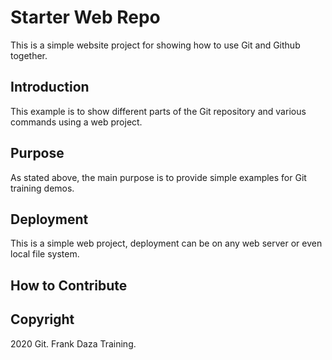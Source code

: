 # Starter Web Repo
This is a simple website project for showing how to use Git and Github together.

## Introduction
This example is to show different parts of the Git repository and various commands using a web project.

## Purpose
As stated above, the main purpose is to provide simple examples for Git training demos.

## Deployment
This is a simple web project, deployment can be on any web server or even local file system.

## How to Contribute

## Copyright
2020 Git. Frank Daza Training.
